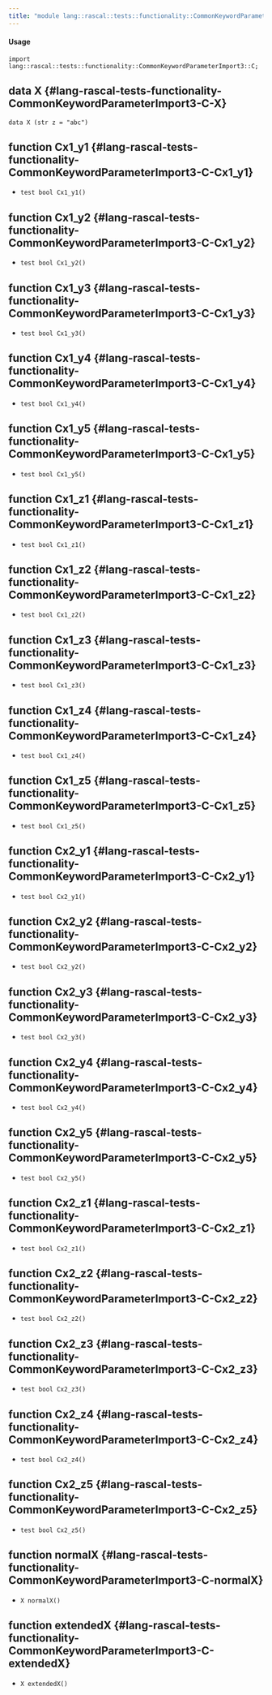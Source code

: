 ```yaml
---
title: "module lang::rascal::tests::functionality::CommonKeywordParameterImport3::C"
---
```


#### Usage

`import lang::rascal::tests::functionality::CommonKeywordParameterImport3::C;`

## data X {#lang-rascal-tests-functionality-CommonKeywordParameterImport3-C-X}

```rascal
data X (str z = "abc")
```

## function Cx1_y1 {#lang-rascal-tests-functionality-CommonKeywordParameterImport3-C-Cx1_y1}

* ``test bool Cx1_y1()``

## function Cx1_y2 {#lang-rascal-tests-functionality-CommonKeywordParameterImport3-C-Cx1_y2}

* ``test bool Cx1_y2()``

## function Cx1_y3 {#lang-rascal-tests-functionality-CommonKeywordParameterImport3-C-Cx1_y3}

* ``test bool Cx1_y3()``

## function Cx1_y4 {#lang-rascal-tests-functionality-CommonKeywordParameterImport3-C-Cx1_y4}

* ``test bool Cx1_y4()``

## function Cx1_y5 {#lang-rascal-tests-functionality-CommonKeywordParameterImport3-C-Cx1_y5}

* ``test bool Cx1_y5()``

## function Cx1_z1 {#lang-rascal-tests-functionality-CommonKeywordParameterImport3-C-Cx1_z1}

* ``test bool Cx1_z1()``

## function Cx1_z2 {#lang-rascal-tests-functionality-CommonKeywordParameterImport3-C-Cx1_z2}

* ``test bool Cx1_z2()``

## function Cx1_z3 {#lang-rascal-tests-functionality-CommonKeywordParameterImport3-C-Cx1_z3}

* ``test bool Cx1_z3()``

## function Cx1_z4 {#lang-rascal-tests-functionality-CommonKeywordParameterImport3-C-Cx1_z4}

* ``test bool Cx1_z4()``

## function Cx1_z5 {#lang-rascal-tests-functionality-CommonKeywordParameterImport3-C-Cx1_z5}

* ``test bool Cx1_z5()``

## function Cx2_y1 {#lang-rascal-tests-functionality-CommonKeywordParameterImport3-C-Cx2_y1}

* ``test bool Cx2_y1()``

## function Cx2_y2 {#lang-rascal-tests-functionality-CommonKeywordParameterImport3-C-Cx2_y2}

* ``test bool Cx2_y2()``

## function Cx2_y3 {#lang-rascal-tests-functionality-CommonKeywordParameterImport3-C-Cx2_y3}

* ``test bool Cx2_y3()``

## function Cx2_y4 {#lang-rascal-tests-functionality-CommonKeywordParameterImport3-C-Cx2_y4}

* ``test bool Cx2_y4()``

## function Cx2_y5 {#lang-rascal-tests-functionality-CommonKeywordParameterImport3-C-Cx2_y5}

* ``test bool Cx2_y5()``

## function Cx2_z1 {#lang-rascal-tests-functionality-CommonKeywordParameterImport3-C-Cx2_z1}

* ``test bool Cx2_z1()``

## function Cx2_z2 {#lang-rascal-tests-functionality-CommonKeywordParameterImport3-C-Cx2_z2}

* ``test bool Cx2_z2()``

## function Cx2_z3 {#lang-rascal-tests-functionality-CommonKeywordParameterImport3-C-Cx2_z3}

* ``test bool Cx2_z3()``

## function Cx2_z4 {#lang-rascal-tests-functionality-CommonKeywordParameterImport3-C-Cx2_z4}

* ``test bool Cx2_z4()``

## function Cx2_z5 {#lang-rascal-tests-functionality-CommonKeywordParameterImport3-C-Cx2_z5}

* ``test bool Cx2_z5()``

## function normalX {#lang-rascal-tests-functionality-CommonKeywordParameterImport3-C-normalX}

* ``X normalX()``

## function extendedX {#lang-rascal-tests-functionality-CommonKeywordParameterImport3-C-extendedX}

* ``X extendedX()``

